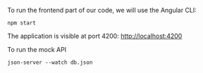 To run the frontend part of our code, we will use the Angular CLI:

    npm start

The application is visible at port 4200: [http://localhost:4200](http://localhost:4200)

To run the mock API

    json-server --watch db.json
